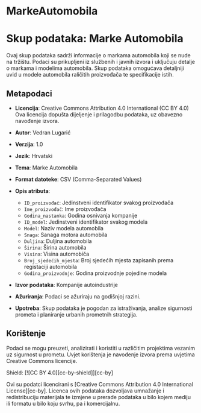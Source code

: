 # MarkeAutomobila

# Skup podataka: Marke Automobila

Ovaj skup podataka sadrži informacije o markama automobila koji se nude na tržištu. Podaci su prikupljeni iz službenih i javnih izvora i uključuju detalje o markama i modelima automobila. Skup podataka omogućava detaljniji uvid u modele automobila raličitih proizvođača te specifikacije istih.

## Metapodaci

- **Licencija**: Creative Commons Attribution 4.0 International (CC BY 4.0)  
  Ova licencija dopušta dijeljenje i prilagodbu podataka, uz obavezno navođenje izvora.
  
- **Autor**: Vedran Lugarić

- **Verzija**: 1.0

- **Jezik**: Hrvatski

- **Tema**: Marke Automobila

- **Format datoteke**: CSV (Comma-Separated Values)

- **Opis atributa**:
  - `ID_proizvođač`: Jedinstveni identifikator svakog proizvođača
  - `Ime_proizvođač`: Ime proizvođača
  - `Godina_nastanka`: Godina osnivanja kompanije
  - `ID_model`: Jedinstveni identifikator svakog modela
  - `Model`: Naziv modela automobila
  - `Snaga`: Sanaga motora automobila
  - `Duljina`: Duljina automobila
  - `Širina`: Širina automobila
  - `Visina`: Visina automobiča
  - `Broj_sjedećih_mjesta`: Broj sjedećih mjesta zapisanih prema registaciji automobila
  - `Godina_proizvodnje`: Godina proizvodnje pojedine modela

- **Izvor podataka**: Kompanije autoindustrije

- **Ažuriranja**: Podaci se ažuriraju na godišnjoj razini.

- **Upotreba**: Skup podataka je pogodan za istraživanja, analize sigurnosti prometa i planiranje urbanih prometnih strategija.

## Korištenje

Podaci se mogu preuzeti, analizirati i koristiti u različitim projektima vezanim uz sigurnost u prometu. Uvjet korištenja je navođenje izvora prema uvjetima Creative Commons licencije.

Shield: [![CC BY 4.0][cc-by-shield]][cc-by]

Ovi su podatci licencirani s [Creative Commons Attribution 4.0 International License][cc-by]. Licenca ovih podataka dozvoljava umnažanje i redistribuciju materijala te izmjene u prerade podataka u bilo kojem mediju ili formatu u bilo koju svrhu, pa i komercijalnu.

 
